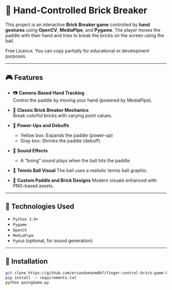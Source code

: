# 🧱 Hand-Controlled Brick Breaker

This project is an interactive **Brick Breaker game** controlled by **hand gestures** using **OpenCV**, **MediaPipe**, and **Pygame**. The player moves the paddle with their hand and tries to break the bricks on the screen using the ball.

Free Licance.  You can copy partially for educational or development purposes.

---

## 🎮 Features

- 📷 **Camera-Based Hand Tracking**  
  Control the paddle by moving your hand (powered by MediaPipe).

- 🧱 **Classic Brick Breaker Mechanics**  
  Break colorful bricks with varying point values.

- 🔁 **Power-Ups and Debuffs**
  - Yellow box: Expands the paddle (power-up)
  - Gray box: Shrinks the paddle (debuff)

- 🎵 **Sound Effects**
  - A “boing” sound plays when the ball hits the paddle.

- 🎾 **Tennis Ball Visual**
  The ball uses a realistic tennis ball graphic.

- 🎨 **Custom Paddle and Brick Designs**
  Modern visuals enhanced with PNG-based assets.

---

## 🧩 Technologies Used

- `Python 3.9+`
- `Pygame`
- `OpenCV`
- `MediaPipe`
- `Pydub` (optional, for sound generation)

---

## 🚀 Installation

```bash
git clone https://github.com/ercandumanmdbf/finger-control-brick-game-PyGame
pip install -r requirements.txt
python poingGame.py
